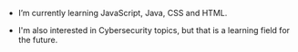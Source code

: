 
- I’m currently learning JavaScript, Java, CSS and HTML. 

- I'm also interested in Cybersecurity topics, but that is a learning field for the future.
<!---
Knives3/Knives3 is a ✨ special ✨ repository because its `README.md` (this file) appears on your GitHub profile.
You can click the Preview link to take a look at your changes.
--->
